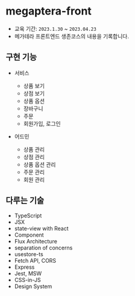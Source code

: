 # megaptera-front

- 교육 기간: `2023.1.30` ~ `2023.04.23`
- 메가테라 프론트엔드 생존코스의 내용을 기록합니다.

## 구현 기능

- 서비스

  - 상품 보기
  - 상점 보기
  - 상품 옵션
  - 장바구니
  - 주문
  - 회원가입, 로그인

- 어드민
  - 상품 관리
  - 상점 관리
  - 상품 옵션 관리
  - 주문 관리
  - 회원 관리

## 다루는 기술

- TypeScript
- JSX
- state-view with React
- Component
- Flux Architecture
- separation of concerns
- usestore-ts
- Fetch API, CORS
- Express
- Jest, MSW
- CSS-in-JS
- Design System
